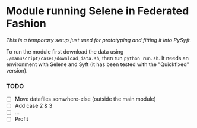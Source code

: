 # Module running Selene in Federated Fashion
_This is a temporary setup just used for prototyping and fitting it into PySyft._

To run the module first download the data using `./manuscript/case1/download_data.sh`, then run `python run.sh`. It needs an environment with Selene and Syft (it has been tested with the "Quickfixed" version).


### TODO

- [ ] Move datafiles somwhere-else (outside the main module)
- [ ] Add case 2 & 3
- [ ] ...
- [ ] Profit
